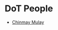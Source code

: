 # DoT People

<!-- - [YOUR NAME](https://github.com/<YOUR-GITHUB-USERNAME>) -->

- [Chinmay Mulay](https://github.com/cmulay)
